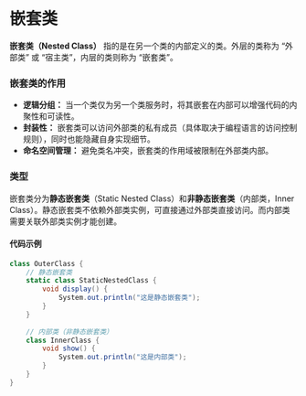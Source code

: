 # 嵌套类

**嵌套类（Nested Class）** 指的是在另一个类的内部定义的类。外层的类称为 “外部类” 或 “宿主类”，内层的类则称为 “嵌套类”。

### 嵌套类的作用

- **逻辑分组：** 当一个类仅为另一个类服务时，将其嵌套在内部可以增强代码的内聚性和可读性。
- **封装性：** 嵌套类可以访问外部类的私有成员（具体取决于编程语言的访问控制规则），同时也能隐藏自身实现细节。
- **命名空间管理：** 避免类名冲突，嵌套类的作用域被限制在外部类内部。

### 类型

嵌套类分为**静态嵌套类**（Static Nested Class）和**非静态嵌套类**（内部类，Inner Class）。静态嵌套类不依赖外部类实例，可直接通过外部类直接访问。而内部类需要关联外部类实例才能创建。

#### 代码示例

```csharp
class OuterClass {
    // 静态嵌套类
    static class StaticNestedClass {
        void display() {
            System.out.println("这是静态嵌套类");
        }
    }
    
    // 内部类（非静态嵌套类）
    class InnerClass {
        void show() {
            System.out.println("这是内部类");
        }
    }
}
```

